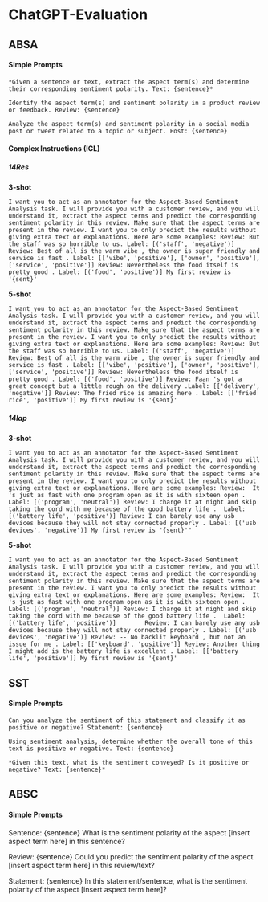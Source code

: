 # ChatGPT-Evaluation


## ABSA

#### Simple Prompts

    *Given a sentence or text, extract the aspect term(s) and determine their corresponding sentiment polarity. Text: {sentence}*

    Identify the aspect term(s) and sentiment polarity in a product review or feedback. Review: {sentence}

    Analyze the aspect term(s) and sentiment polarity in a social media post or tweet related to a topic or subject. Post: {sentence}
    
#### Complex Instructions (ICL)

##### 14Res

**3-shot**

`I want you to act as an annotator for the Aspect-Based Sentiment Analysis task. I will provide you with a customer review, and you will understand it, extract the aspect terms and predict the corresponding sentiment polarity in this review. Make sure that the aspect terms are present in the review. I want you to only predict the results without giving extra text or explanations. Here are some examples: Review: But the staff was so horrible to us. Label: [('staff', 'negative')] Review: Best of all is the warm vibe , the owner is super friendly and service is fast . Label: [['vibe', 'positive'], ['owner', 'positive'], ['service', 'positive']] Review: Nevertheless the food itself is pretty good . Label: [('food', 'positive')] My first review is '{sent}'`

**5-shot**

`I want you to act as an annotator for the Aspect-Based Sentiment Analysis task. I will provide you with a customer review, and you will understand it, extract the aspect terms and predict the corresponding sentiment polarity in this review. Make sure that the aspect terms are present in the review. I want you to only predict the results without giving extra text or explanations. Here are some examples: Review: But the staff was so horrible to us. Label: [('staff', 'negative')] Review: Best of all is the warm vibe , the owner is super friendly and service is fast . Label: [['vibe', 'positive'], ['owner', 'positive'], ['service', 'positive']] Review: Nevertheless the food itself is pretty good . Label: [('food', 'positive')] Review: Faan 's got a great concept but a little rough on the delivery .Label: [['delivery', 'negative']] Review: The fried rice is amazing here . Label: [['fried rice', 'positive']] My first review is '{sent}'`

##### 14lap

**3-shot**

`I want you to act as an annotator for the Aspect-Based Sentiment Analysis task. I will provide you with a customer review, and you will understand it, extract the aspect terms and predict the corresponding sentiment polarity in this review. Make sure that the aspect terms are present in the review. I want you to only predict the results without giving extra text or explanations. Here are some examples: Review:  It 's just as fast with one program open as it is with sixteen open . Label: [('program', 'neutral')] Review: I charge it at night and skip taking the cord with me because of the good battery life .  Label: [('battery life', 'positive')] Review: I can barely use any usb devices because they will not stay connected properly . Label: [('usb devices', 'negative')] My first review is '{sent}'"`

**5-shot**

`I want you to act as an annotator for the Aspect-Based Sentiment Analysis task. I will provide you with a customer review, and you will understand it, extract the aspect terms and predict the corresponding sentiment polarity in this review. Make sure that the aspect terms are present in the review. I want you to only predict the results without giving extra text or explanations. Here are some examples: Review:  It 's just as fast with one program open as it is with sixteen open . Label: [('program', 'neutral')] Review: I charge it at night and skip taking the cord with me because of the good battery life .  Label: [('battery life', 'positive')]        Review: I can barely use any usb devices because they will not stay connected properly . Label: [('usb devices', 'negative')] Review: -- No backlit keyboard , but not an issue for me . Label: [['keyboard', 'positive']] Review: Another thing I might add is the battery life is excellent . Label: [['battery life', 'positive']] My first review is '{sent}'`

## SST

#### Simple Prompts

    Can you analyze the sentiment of this statement and classify it as positive or negative? Statement: {sentence}
    
    Using sentiment analysis, determine whether the overall tone of this text is positive or negative. Text: {sentence}
    
    *Given this text, what is the sentiment conveyed? Is it positive or negative? Text: {sentence}*
    
## ABSC

#### Simple Prompts
   Sentence: {sentence} What is the sentiment polarity of the aspect [insert aspect term here] in this sentence?
   
   Review: {sentence} Could you predict the sentiment polarity of the aspect [insert aspect term here] in this review/text?
   
   Statement: {sentence} In this statement/sentence, what is the sentiment polarity of the aspect [insert aspect term here]?
